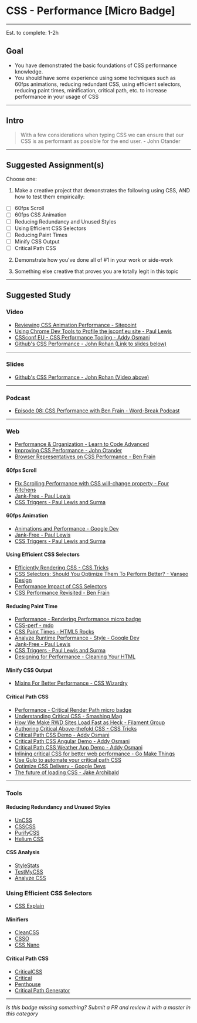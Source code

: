 # CSS - Performance [Micro Badge]

-----

Est. to complete: 1-2h

## Goal
- You have demonstrated the basic foundations of CSS performance knowledge.
- You should have some experience using some techniques such as 60fps animations, reducing redundant CSS, using efficient selectors, reducing paint times, minification, critical path, etc. to increase performance in your usage of CSS


-----

## Intro

> With a few considerations when typing CSS we can ensure that our CSS is as performant as possible for the end user. - John Otander


-----


## Suggested Assignment(s)

Choose one:

1) Make a creative project that demonstrates the following using CSS, AND how to test them empirically:
- [ ] 60fps Scroll
- [ ] 60fps CSS Animation
- [ ] Reducing Redundancy and Unused Styles
- [ ] Using Efficient CSS Selectors
- [ ] Reducing Paint Times
- [ ] Minify CSS Output
- [ ] Critical Path CSS

2) Demonstrate how you've done all of #1 in your work or side-work

3) Something else creative that proves you are totally legit in this topic


-----


## Suggested Study

### Video

- [Reviewing CSS Animation Performance - Sitepoint](http://www.sitepoint.com/watch-reviewing-css-animation-performance/)
- [Using Chrome Dev Tools to Profile the jsconf.eu site - Paul Lewis](https://www.youtube.com/watch?v=QU1JAW5LRKU)
- [CSSconf EU - CSS Performance Tooling - Addy Osmani](https://www.youtube.com/watch?v=FEs2jgZBaQA)
- [Github's CSS Performance - John Rohan (Link to slides below)](https://vimeo.com/54990931)


-----


### Slides

- [Github's CSS Performance - John Rohan (Video above)](https://speakerdeck.com/jonrohan/githubs-css-performance)


-----

### Podcast

- [Episode 08: CSS Performance with Ben Frain - Word-Break Podcast](http://word-break.com/podcast/episode-08-ben-frain/)

-----


### Web

- [Performance & Organization - Learn to Code Advanced](http://learn.shayhowe.com/advanced-html-css/performance-organization/)
- [Improving CSS Performance - John Otander](http://johnotander.com/css/2015/06/10/css-performance/)
- [Browser Representatives on CSS Performance - Ben Frain](https://benfrain.com/browser-representatives-on-css-performance/)

#### 60fps Scroll

- [Fix Scrolling Performance with CSS will-change property - Four Kitchens](http://fourkitchens.com/blog/article/fix-scrolling-performance-css-will-change-property)
- [Jank-Free - Paul Lewis](http://jankfree.org/)
- [CSS Triggers - Paul Lewis and Surma](https://csstriggers.com/)

#### 60fps Animation

- [Animations and Performance - Google Dev](https://developers.google.com/web/fundamentals/design-and-ui/animations/animations-and-performance?hl=en)
- [Jank-Free - Paul Lewis](http://jankfree.org/)
- [CSS Triggers - Paul Lewis and Surma](https://csstriggers.com/)

#### Using Efficient CSS Selectors

- [Efficiently Rendering CSS - CSS Tricks](https://css-tricks.com/efficiently-rendering-css/)
- [CSS Selectors: Should You Optimize Them To Perform Better? - Vanseo Design](http://vanseodesign.com/css/css-selector-performance/)
- [Performance Impact of CSS Selectors](http://www.stevesouders.com/blog/2009/03/10/performance-impact-of-css-selectors/)
- [CSS Performance Revisited - Ben Frain](https://benfrain.com/css-performance-revisited-selectors-bloat-expensive-styles/)

#### Reducing Paint Time

- [Performance - Rendering Performance micro badge](../../badges-active/performance/_micro_rendering-performance.md)
- [CSS-perf - mdo](https://github.com/mdo/css-perf)
- [CSS Paint Times - HTML5 Rocks](http://www.html5rocks.com/en/tutorials/speed/css-paint-times/)
- [Analyze Runtime Performance - Style - Google Dev](https://developers.google.com/web/tools/chrome-devtools/profile/rendering-tools/analyze-runtime?hl=en#style)
- [Jank-Free - Paul Lewis](http://jankfree.org/)
- [CSS Triggers - Paul Lewis and Surma](https://csstriggers.com/)
- [Designing for Performance - Cleaning Your HTML](http://designingforperformance.com/optimizing-markup-and-styles/#cleaning-your-html)

#### Minify CSS Output

- [Mixins For Better Performance - CSS Wizardry](http://csswizardry.com/2016/02/mixins-better-for-performance/)

#### Critical Path CSS

- [Performance - Critical Render Path micro badge](../../badges-active/performance/_micro_critical-render-path.md)
- [Understanding Critical CSS - Smashing Mag](https://www.smashingmagazine.com/2015/08/understanding-critical-css/)
- [How We Make RWD Sites Load Fast as Heck - Filament Group](https://www.filamentgroup.com/lab/performance-rwd.html)
- [Authoring Critical Above-thefold CSS - CSS Tricks](https://css-tricks.com/authoring-critical-fold-css/)
- [Critical Path CSS Demo - Addy Osmani](https://github.com/addyosmani/critical-path-css-demo)
- [Critical Path CSS Angular Demo - Addy Osmani](https://github.com/addyosmani/critical-path-angular-demo)
- [Critical Path CSS Weather App Demo - Addy Osmani](https://github.com/addyosmani/critical-css-weather-app)
- [Inlining critical CSS for better web performance - Go Make Things](http://gomakethings.com/inlining-critical-css-for-better-web-performance/)
- [Use Gulp to automate your critical path CSS](http://fourkitchens.com/blog/article/use-gulp-automate-your-critical-path-css)
- [Optimize CSS Delivery - Google Devs](https://developers.google.com/speed/docs/insights/OptimizeCSSDelivery#overview)
- [The future of loading CSS - Jake Archibald](https://jakearchibald.com/2016/link-in-body/)


-----


### Tools

#### Reducing Redundancy and Unused Styles

- [UnCSS](https://github.com/giakki/uncss)
- [CSSCSS](http://zmoazeni.github.io/csscss/)
- [PurifyCSS](https://github.com/purifycss/purifycss)
- [Helium CSS](https://github.com/geuis/helium-css)

#### CSS Analysis

- [StyleStats](http://www.stylestats.org/)
- [TestMyCSS](http://www.testmycss.com/)
- [Analyze CSS](https://github.com/macbre/analyze-css)

### Using Efficient CSS Selectors

- [CSS Explain](https://josh.github.io/css-explain/)

#### Minifiers

- [CleanCSS](https://github.com/jakubpawlowicz/clean-css)
- [CSSO](https://github.com/css/csso)
- [CSS Nano](https://github.com/ben-eb/cssnano)

#### Critical Path CSS

- [CriticalCSS](https://github.com/filamentgroup/criticalCSS)
- [Critical](https://github.com/addyosmani/critical/blob/master/README.md)
- [Penthouse](https://github.com/pocketjoso/penthouse)
- [Critical Path Generator](https://jonassebastianohlsson.com/criticalpathcssgenerator/)


-----

  *Is this badge missing something? Submit a PR and review it with a master in this category*

